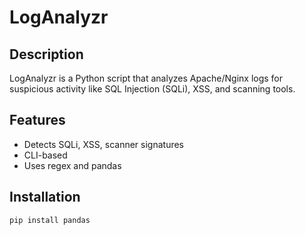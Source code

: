 # LogAnalyzr

## Description
LogAnalyzr is a Python script that analyzes Apache/Nginx logs for suspicious activity like SQL Injection (SQLi), XSS, and scanning tools.

## Features
- Detects SQLi, XSS, scanner signatures
- CLI-based
- Uses regex and pandas

## Installation

```bash
pip install pandas